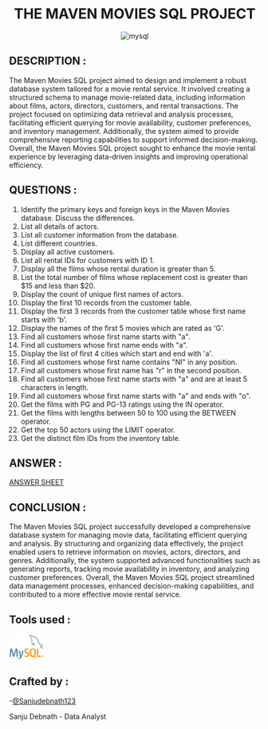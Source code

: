 
<h1 align="center">THE MAVEN MOVIES SQL PROJECT</h1>
<p align="center" <a target="_blank" rel="noreferrer"> <img src="https://wallpaperaccess.com/full/2134480.png" alt="mysql" width="800" height="500" /> </a>

DESCRIPTION :
-
The Maven Movies SQL project aimed to design and implement a robust database system tailored for a movie rental service. It involved creating a structured schema to manage movie-related data, including information about films, actors, directors, customers, and rental transactions. The project focused on optimizing data retrieval and analysis processes, facilitating efficient querying for movie availability, customer preferences, and inventory management. Additionally, the system aimed to provide comprehensive reporting capabilities to support informed decision-making. Overall, the Maven Movies SQL project sought to enhance the movie rental experience by leveraging data-driven insights and improving operational efficiency.


QUESTIONS :
-

1. Identify the primary keys and foreign keys in the Maven Movies database. Discuss the differences.
2. List all details of actors.
3. List all customer information from the database.
4. List different countries.
5. Display all active customers.
6. List all rental IDs for customers with ID 1.
7. Display all the films whose rental duration is greater than 5.
8. List the total number of films whose replacement cost is greater than $15 and less than $20.
9. Display the count of unique first names of actors.
10. Display the first 10 records from the customer table.
11. Display the first 3 records from the customer table whose first name starts with 'b'.
12. Display the names of the first 5 movies which are rated as 'G'.
13. Find all customers whose first name starts with "a".
14. Find all customers whose first name ends with "a".
15. Display the list of first 4 cities which start and end with 'a'.
16. Find all customers whose first name contains "NI" in any position.
17. Find all customers whose first name has "r" in the second position.
18. Find all customers whose first name starts with "a" and are at least 5 characters in length.
19. Find all customers whose first name starts with "a" and ends with "o".
20. Get the films with PG and PG-13 ratings using the IN operator.
21. Get the films with lengths between 50 to 100 using the BETWEEN operator.
22. Get the top 50 actors using the LIMIT operator.
23. Get the distinct film IDs from the inventory table.


ANSWER :
-

[ANSWER SHEET](https://github.com/Sanjudebnath123/SQL-ASSINGMENT-/blob/main/SQL%20ASSIGNMENT%20(SANJU).sql)

CONCLUSION :
-
The Maven Movies SQL project successfully developed a comprehensive database system for managing movie data, facilitating efficient querying and analysis. By structuring and organizing data effectively, the project enabled users to retrieve information on movies, actors, directors, and genres. Additionally, the system supported advanced functionalities such as generating reports, tracking movie availability in inventory, and analyzing customer preferences. Overall, the Maven Movies SQL project streamlined data management processes, enhanced decision-making capabilities, and contributed to a more effective movie rental service.

Tools used :
-
<p align="left" <a target="_blank" rel="noreferrer"> <img src="https://raw.githubusercontent.com/docker-library/docs/c408469abbac35ad1e4a50a6618836420eb9502e/mysql/logo.png" alt="MySQL" width="70" height="50" /> </a>


Crafted by :
-
-[@Sanjudebnath123](https://github.com/Sanjudebnath123)

Sanju Debnath - Data Analyst
